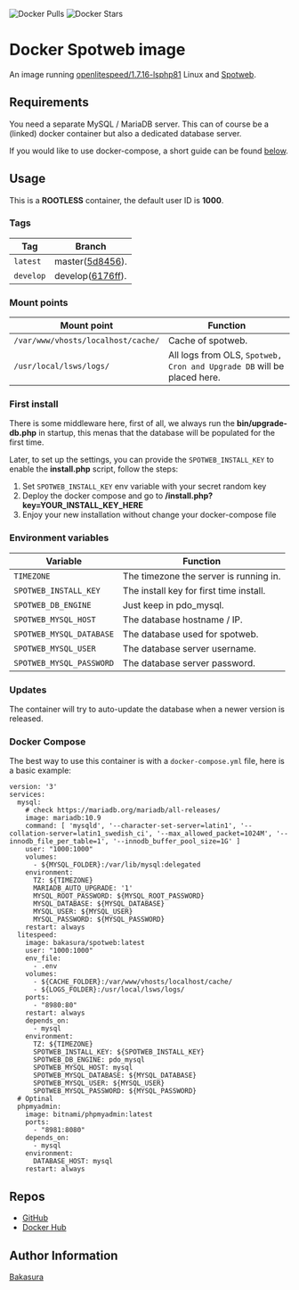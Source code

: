 ![Docker Pulls](https://img.shields.io/docker/pulls/bakasura/spotweb)
![Docker Stars](https://img.shields.io/docker/stars/bakasura/spotweb)

# Docker Spotweb image

An image running [openlitespeed/1.7.16-lsphp81](https://hub.docker.com/r/litespeedtech/openlitespeed) Linux and [Spotweb](https://github.com/spotweb/spotweb).

## Requirements

You need a separate MySQL / MariaDB server. This can of course be a (linked) docker container but also a dedicated database server.

If you would like to use docker-compose, a short guide can be found [below](#docker-compose).

## Usage

This is a **ROOTLESS** container, the default user ID is **1000**.

### Tags

| Tag       | Branch                                                             |
|-----------|--------------------------------------------------------------------|
| `latest`  | master([5d8456](https://github.com/spotweb/spotweb/tree/5d8456)).  |
| `develop` | develop([6176ff](https://github.com/spotweb/spotweb/tree/6176ff)). |

### Mount points

| Mount point                        | Function                                                               |
|------------------------------------|------------------------------------------------------------------------|
| `/var/www/vhosts/localhost/cache/` | Cache of spotweb.                                                      |
| `/usr/local/lsws/logs/`            | All logs from OLS, `Spotweb, Cron and Upgrade DB` will be placed here. |

### First install

There is some middleware here, first of all, we always run the
**bin/upgrade-db.php** in startup, this menas that the database will be populated for the first time.

Later, to set up the settings, you can provide the `SPOTWEB_INSTALL_KEY` to enable the **install.php** script, follow the steps:

1. Set `SPOTWEB_INSTALL_KEY` env variable with your secret random key
2. Deploy the docker compose and go to **/install.php?key=YOUR_INSTALL_KEY_HERE**
3. Enjoy your new installation without change your docker-compose file

### Environment variables

| Variable                 | Function                                |
|--------------------------|-----------------------------------------|
| `TIMEZONE`               | The timezone the server is running in.  |
| `SPOTWEB_INSTALL_KEY`    | The install key for first time install. |
| `SPOTWEB_DB_ENGINE`      | Just keep in pdo_mysql.                 |
| `SPOTWEB_MYSQL_HOST`     | The database hostname / IP.             |
| `SPOTWEB_MYSQL_DATABASE` | The database used for spotweb.          |
| `SPOTWEB_MYSQL_USER`     | The database server username.           |
| `SPOTWEB_MYSQL_PASSWORD` | The database server password.           |

### Updates

The container will try to auto-update the database when a newer version is released.

### Docker Compose

The best way to use this container is with a `docker-compose.yml` file, here is a basic example:

```
version: '3'
services:
  mysql:
    # check https://mariadb.org/mariadb/all-releases/
    image: mariadb:10.9
    command: [ 'mysqld', '--character-set-server=latin1', '--collation-server=latin1_swedish_ci', '--max_allowed_packet=1024M', '--innodb_file_per_table=1', '--innodb_buffer_pool_size=1G' ]
    user: "1000:1000"
    volumes:
      - ${MYSQL_FOLDER}:/var/lib/mysql:delegated
    environment:
      TZ: ${TIMEZONE}
      MARIADB_AUTO_UPGRADE: '1'
      MYSQL_ROOT_PASSWORD: ${MYSQL_ROOT_PASSWORD}
      MYSQL_DATABASE: ${MYSQL_DATABASE}
      MYSQL_USER: ${MYSQL_USER}
      MYSQL_PASSWORD: ${MYSQL_PASSWORD}
    restart: always
  litespeed:
    image: bakasura/spotweb:latest
    user: "1000:1000"
    env_file:
      - .env
    volumes:
      - ${CACHE_FOLDER}:/var/www/vhosts/localhost/cache/
      - ${LOGS_FOLDER}:/usr/local/lsws/logs/
    ports:
      - "8980:80"
    restart: always
    depends_on:
      - mysql
    environment:
      TZ: ${TIMEZONE}
      SPOTWEB_INSTALL_KEY: ${SPOTWEB_INSTALL_KEY}
      SPOTWEB_DB_ENGINE: pdo_mysql
      SPOTWEB_MYSQL_HOST: mysql
      SPOTWEB_MYSQL_DATABASE: ${MYSQL_DATABASE}
      SPOTWEB_MYSQL_USER: ${MYSQL_USER}
      SPOTWEB_MYSQL_PASSWORD: ${MYSQL_PASSWORD}
  # Optinal
  phpmyadmin:
    image: bitnami/phpmyadmin:latest
    ports:
      - "8981:8080"
    depends_on:
      - mysql
    environment:
      DATABASE_HOST: mysql
    restart: always
```

## Repos

- [GitHub](https://github.com/BakasuraRCE/spotweb-docker)
- [Docker Hub](https://hub.docker.com/r/bakasura/spotweb)

## Author Information

[Bakasura](https://bakasurarce.github.io/)
